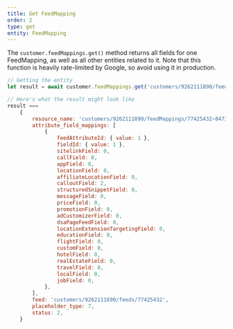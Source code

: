 ```yaml
---
title: Get FeedMapping
order: 2
type: get
entity: FeedMapping
---
```


The `customer.feedMappings.get()` method returns all fields for one FeedMapping, as well as all other entities related to it. Note that this function is heavily rate-limited by Google, so avoid using it in production.

```javascript
// Getting the entity
let result = await customer.feedMappings.get('customers/9262111890/feedMappings/77425432~84739365')

// Here's what the result might look like
result ===
    {
        resource_name: 'customers/9262111890/feedMappings/77425432~84739365',
        attribute_field_mappings: [
            {
                feedAttributeId: { value: 1 },
                fieldId: { value: 1 },
                sitelinkField: 0,
                callField: 0,
                appField: 0,
                locationField: 0,
                affiliateLocationField: 0,
                calloutField: 2,
                structuredSnippetField: 0,
                messageField: 0,
                priceField: 0,
                promotionField: 0,
                adCustomizerField: 0,
                dsaPageFeedField: 0,
                locationExtensionTargetingField: 0,
                educationField: 0,
                flightField: 0,
                customField: 0,
                hotelField: 0,
                realEstateField: 0,
                travelField: 0,
                localField: 0,
                jobField: 0,
            },
        ],
        feed: 'customers/9262111890/feeds/77425432',
        placeholder_type: 7,
        status: 2,
    }
```
